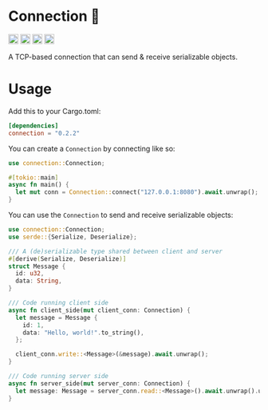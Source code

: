 # Connection 💌

[<img alt="github" src="https://img.shields.io/badge/github-wcygan/connection-8da0cb?style=for-the-badge&labelColor=555555&logo=github" height="20">](https://github.com/wcygan/connection)
[<img alt="crates.io" src="https://img.shields.io/crates/v/connection.svg?style=for-the-badge&color=fc8d62&logo=rust" height="20">](https://crates.io/crates/connection)
[<img alt="docs.rs" src="https://img.shields.io/badge/docs.rs-connection-66c2a5?style=for-the-badge&labelColor=555555&logo=docs.rs" height="20">](https://docs.rs/connection)
[<img alt="build status" src="https://img.shields.io/github/actions/workflow/status/wcygan/connection/test.yml?branch=main&style=for-the-badge" height="20">](https://github.com/wcygan/connection/actions?query=branch%3Amain)

A TCP-based connection that can send & receive serializable objects.

# Usage

Add this to your Cargo.toml:

```toml
[dependencies]
connection = "0.2.2"
```

You can create a `Connection` by connecting like so:

```rust
use connection::Connection;

#[tokio::main]
async fn main() {
  let mut conn = Connection::connect("127.0.0.1:8080").await.unwrap();
}
```

You can use the `Connection` to send and receive serializable objects:

```rust
use connection::Connection;
use serde::{Serialize, Deserialize};

/// A (de)serializable type shared between client and server
#[derive(Serialize, Deserialize)]
struct Message {
  id: u32,
  data: String,
}

/// Code running client side
async fn client_side(mut client_conn: Connection) {
  let message = Message {
    id: 1,
    data: "Hello, world!".to_string(),
  };

  client_conn.write::<Message>(&message).await.unwrap();
}

/// Code running server side
async fn server_side(mut server_conn: Connection) {
  let message: Message = server_conn.read::<Message>().await.unwrap().unwrap();
}
```